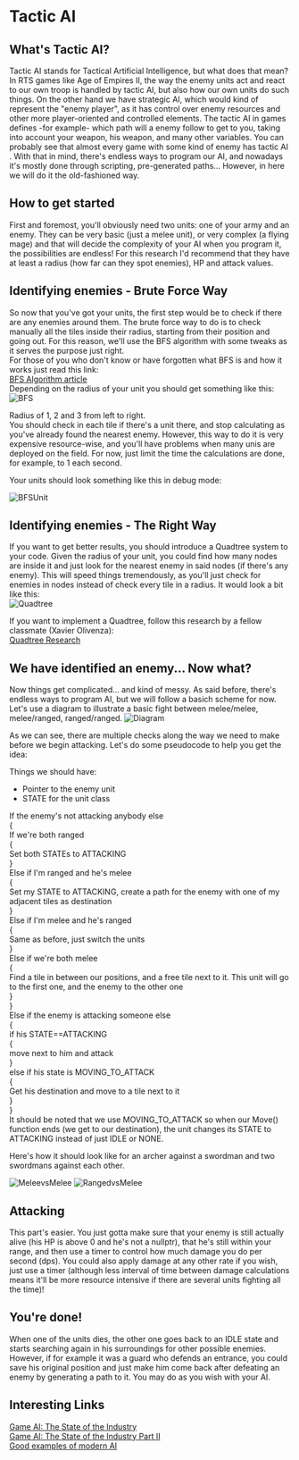 # Tactic AI

## What's Tactic AI?
Tactic AI stands for Tactical Artificial Intelligence, but what does that mean? 
In RTS games like Age of Empires II, the way the enemy units act and react to our own troop is handled by tactic AI, but also how our own units do such things. 
On the other hand we have strategic AI, which would kind of represent the "enemy player", as it has control over enemy resources and other more player-oriented and controlled elements. 
The tactic AI in games defines -for example- which path will a enemy follow to get to you, taking into account your weapon, his weapon, and many other variables. You can probably see that almost every game with some kind of enemy has tactic AI .
With that in mind, there's endless ways to program our AI, and nowadays it's mostly done through scripting, pre-generated paths... However, in here we will do it the old-fashioned way.


## How to get started
First and foremost, you'll obviously need two units: one of your army and an enemy. 
They can be very basic (just a melee unit), or very complex (a flying mage) and that will decide the complexity of your AI when you program it, the possibilities are endless! 
For this research I'd recommend that they have at least a radius (how far can they spot enemies), HP and attack values. 

## Identifying enemies - Brute Force Way
So now that you've got your units, the first step would be to check if there are any enemies around them. 
The brute force way to do is to check manually all the tiles inside their radius, starting from their position and going out. For this reason, we'll use the BFS algorithm with some tweaks as it serves the purpose just right.        
For those of you who don't know or have forgotten what BFS is and how it works just read this link:      
[BFS Algorithm article](http://www.redblobgames.com/pathfinding/a-star/introduction.html)        
Depending on the radius of your unit you should get something like this:
![BFS](https://github.com/adriancl1/TacticAI/blob/master/Pictures/BFS.jpg?raw=true)

Radius of 1, 2 and 3 from left to right.        
You should check in each tile if there's a unit there, and stop calculating as you've already found the nearest enemy. 
However, this way to do it is very expensive resource-wise, and you'll have problems when many unis are deployed on the field. For now, just limit the time the calculations are done, for example, to 1 each second.

Your units should look something like this in debug mode:

![BFSUnit](https://github.com/adriancl1/TacticAI/blob/master/Pictures/UnitsBFS.gif?raw=true)  

## Identifying enemies - The Right Way
If you want to get better results, you should introduce a Quadtree system to your code.
Given the radius of your unit, you could find how many nodes are inside it and just look for the nearest enemy in said nodes (if there's any enemy). This will speed things tremendously, as you'll just check for enemies in nodes instead of check every tile in a radius. It would look a bit like this:         
![Quadtree](https://github.com/adriancl1/TacticAI/blob/master/Pictures/QuadtreeSearch.PNG?raw=true)       

If you want to implement a Quadtree, follow this research by a fellow classmate (Xavier Olivenza):       
[Quadtree Research](https://xavierolivenza.github.io/Quadtree_Point_Search_Implementation/)


## We have identified an enemy... Now what?
Now things get complicated... and kind of messy. As said before, there's endless ways to program AI, but we will follow a basich scheme for now.
Let's use a diagram to illustrate a basic fight between melee/melee, melee/ranged, ranged/ranged. 
![Diagram](https://github.com/adriancl1/TacticAI/blob/master/Pictures/AIDiagram.png?raw=true)

As we can see, there are multiple checks along the way we need to make before we begin attacking. Let's do some pseudocode to help you get the idea:

Things we should have:
* Pointer to the enemy unit
* STATE for the unit class

If the enemy's not attacking anybody else    
{    
If we're both ranged        
{        
Set both STATEs to ATTACKING       
}        
Else if I'm ranged and he's melee       
{    
Set my STATE to ATTACKING, create a path for the enemy with one of my adjacent tiles as destination       
}      
Else if I'm melee and he's ranged       
{       
Same as before, just switch the units      
}       
Else if we're both melee       
{        
Find a tile in between our positions, and a free tile next to it. This unit will go to the first one, and the enemy to the other one     
}         
}      
Else if the enemy is attacking someone else       
{          
 if his STATE==ATTACKING       
 {       
 move next to him and attack       
 }        
 else if his state is MOVING_TO_ATTACK       
 {        
 Get his destination and move to a tile next to it        
 }       
 }       
It should be noted that we use MOVING_TO_ATTACK so when our Move() function ends (we get to our destination), the unit changes its STATE to ATTACKING instead of just IDLE or NONE.

Here's how it should look like for an archer against a swordman and two swordmans against each other.

![MeleevsMelee](https://github.com/adriancl1/TacticAI/blob/master/Pictures/MeleevsMelee.gif?raw=true)
![RangedvsMelee](https://github.com/adriancl1/TacticAI/blob/master/Pictures/RangevsMelee.gif?raw=true)

## Attacking
This part's easier. You just gotta make sure that your enemy is still actually alive (his HP is above 0 and he's not a nullptr), that he's still within your range, and then use a timer to control how much damage you do per second (dps). You could also apply damage at any other rate if you wish, just use a timer (although less interval of time between damage calculations means it'll be more resource intensive if there are several units fighting all the time)!

## You're done!
When one of the units dies, the other one goes back to an IDLE state and starts searching again in his surroundings for other possible enemies. However, if for example it was a guard who defends an entrance, you could save his original position and just make him come back after defeating an enemy by generating a path to it. You may do as you wish with your AI.

## Interesting Links
[Game AI: The State of the Industry](http://www.gamasutra.com/view/feature/3570/game_ai_the_state_of_the_industry.php)       
[Game AI: The State of the Industry Part II](http://www.gamasutra.com/view/feature/131974/game_ai_the_state_of_the_.php)          
[Good examples of modern AI](http://www.gamasutra.com/view/news/269634/7_examples_of_game_AI_that_every_developer_should_study.php)
